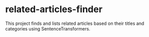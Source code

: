 # related-articles-finder
This project finds and lists related articles based on their titles and categories using SentenceTransformers.
